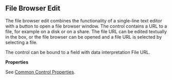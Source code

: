## File Browser Edit

The file browser edit combines the functionality of a single-line text editor with a button to open a file browser window. The control contains a URL to a file, for example on a disk or on a share. The file URL can be edited textually in the box, or the file browser can be opened and a file URL is selected by selecting a file.

The control can be bound to a field with data interpretation File URL.  

**Properties**

See [Common Control Properties](../common-control-properties.md).